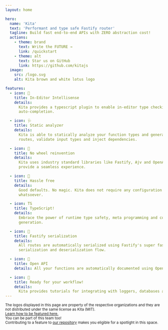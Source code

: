 ```yaml
---
layout: home

hero:
  name: 'Kita'
  text: 'Performant and type safe Fastify router'
  tagline: Build fast end-to-end APIs with ZERO abstraction cost!
  actions:
    - theme: brand
      text: Write the FUTURE →
      link: /quickstart
    - theme: alt
      text: Star us on GitHub
      link: https://github.com/kitajs
  image:
    src: /logo.svg
    alt: Kita brown and white lotus logo

features:
  - icon: 🔎
    title: In-Editor Intellisense
    details:
      Kita provides a typescript plugin to enable in-editor type checking and
      auto-completion.

  - icon: 🩺
    title: Static analyzer
    details:
      Kita is able to statically analyze your function types and generate
      routes, validate input types and inject dependencies.

  - icon: 🛞
    title: No wheel reinvention
    details:
      Kita uses industry standard libraries like Fastify, Ajv and OpenAPI to
      provide a seamless experience.

  - icon: 🧩
    title: Hassle free
    details:
      Good defaults. No magic. Kita does not require any configuration
      whatsoever.

  - icon: TS
    title: TypeScript!
    details:
      Embrace the power of runtime type safety, meta programming and code
      generation.

  - icon: 🚀
    title: Fastify serialization
    details:
      All routes are automatically serialized using Fastify's super fast
      serialization and deserialization flow.

  - icon: 📖
    title: Open API
    details: All your functions are automatically documented using Open API 3.1.

  - icon: 🏇
    title: Ready for your workflow!
    details:
      Kita provides tutorials for integrating with loggers, databases and more.
---
```


<script setup>
import { VPTeamPage, VPTeamPageTitle, VPTeamMembers } from 'vitepress/theme';

const members = [
  {
    avatar: 'https://github.com/arthurfiorette.png',
    name: 'Arthur Fiorette',
    title: 'Creator',
    sponsor: 'https://github.com/sponsors/arthurfiorette',
    links: [
      { icon: 'github', link: 'https://github.com/arthurfiorette' },
      { icon: 'twitter', link: 'https://twitter.com/arthurfiorette' },
      { icon: 'instagram', link: 'https://instagram.com/arthurfiorette' }
    ]
  },{
    avatar: 'https://github.com/JacopoPatroclo.png',
    name: 'Jacopo Patroclo',
    title: 'Core Member',
    org: 'Kita/Html',
    orgLink: 'https://github.com/kitajs/html',
    links: [
      { icon: 'github', link: 'https://github.com/JacopoPatroclo' },
      { icon: 'twitter', link: 'https://twitter.com/JacoMartin1994' }
    ]
  },
  {
    avatar: 'https://github.com/devzolo.png',
    name: 'Devzolo',
    title: 'Core Member',
    links: [
      { icon: 'github', link: 'https://github.com/devzolo' },
      { icon: 'twitter', link: 'https://twitter.com/devzolo' }
    ]
  },
  {
    avatar: 'https://github.com/mesquitaviana.png',
    name: 'Gabriel Mesquita',
    title: 'Contributor',
    links: [
      { icon: 'github', link: 'https://github.com/mesquitaviana' },
      { icon: 'instagram', link: 'https://www.instagram.com/eummesquita' }
    ]
  }
];

const companies = [
  {
    name: 'Cargill',
    logo: '/companies/cargill.svg',
    link: 'https://www.cargill.com'
  },
  {
    name: 'Kasco R&D',
    logo: '/companies/kasco.svg',
    link: 'https://home.kascosys.com.br'
  }
];
</script>

<VPTeamPage>
  <VPTeamPageTitle>
    <template #title id="asd">Trusted by companies</template>
    <template #lead>Kita is proudly powering a large ecosystem of organizations and products worldwide.</template>
  </VPTeamPageTitle>

  <div id="trusted-by-wrapper">
    <div id="trusted-by">
      <template v-for="company in companies">
        <a :href="company.link" :alt="company.name" target="_blank" :title="company.name">
          <img :src="company.logo" :alt="`${company.name} logo`" />
        </a>
      </template>
    </div>
    <small id="small-text">
      The logos displayed in this page are property of the respective organizations and they are not distributed under the same license as Kita (MIT).
      <br />
      <a href="other/feature-your-company">Learn how to be featured here.</a>
    </small>
  </div>
</VPTeamPage>

<VPTeamPage>
  <VPTeamPageTitle>
    <template #title>Our Team</template>
    <template #lead>The Kita's development team is composed of a diverse group of people from all over the world.</template>
  </VPTeamPageTitle>
  
  <VPTeamMembers :members="members" size="small" />

  <small id="small-text">
    You can be part of this team too!
    <br />
    Contributing to a feature to <a href="https://github.com/kitajs/kitajs" target="_blank">our repository</a> makes you eligible for a spotlight in this space.
  </small>
</VPTeamPage>
